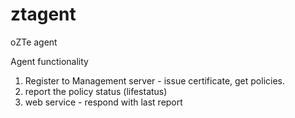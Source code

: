 # ztagent
oZTe agent


Agent functionality 
1) Register to Management server  - issue certificate, get policies.
2) report the policy  status (lifestatus)
3)  web service  - respond with last report
